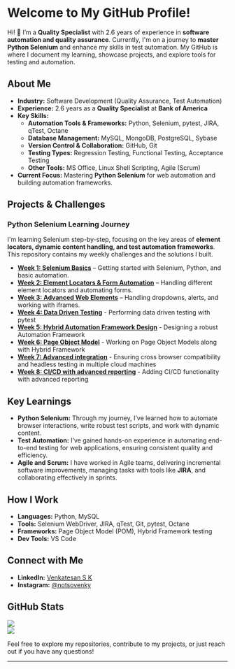 # Welcome to My GitHub Profile!

Hi! 👋 I’m a **Quality Specialist** with 2.6 years of experience in **software automation and quality assurance**. Currently, I'm on a journey to **master Python Selenium** and enhance my skills in test automation. My GitHub is where I document my learning, showcase projects, and explore tools for testing and automation.

## About Me 
- **Industry:** Software Development (Quality Assurance, Test Automation)
- **Experience:** 2.6 years as a **Quality Specialist** at **Bank of America**
- **Key Skills:**
  - **Automation Tools & Frameworks:** Python, Selenium, pytest, JIRA, qTest, Octane
  - **Database Management:** MySQL, MongoDB, PostgreSQL, Sybase
  - **Version Control & Collaboration:** GitHub, Git
  - **Testing Types:** Regression Testing, Functional Testing, Acceptance Testing 
  - **Other Tools:** MS Office, Linux Shell Scripting, Agile (Scrum)
- **Current Focus:** Mastering **Python Selenium** for web automation and building automation frameworks.

## Projects & Challenges

### **Python Selenium Learning Journey**
I'm learning Selenium step-by-step, focusing on the key areas of **element locators, dynamic content handling, and test automation frameworks**. This repository contains my weekly challenges and the solutions I built.

- **[Week 1: Selenium Basics](https://github.com/skv221/selenium-week1-basics)** – Getting started with Selenium, Python, and basic automation.
- **[Week 2: Element Locators & Form Automation](https://github.com/skv221/selenium-week2-locators)** – Handling different element locators and automating forms.
- **[Week 3: Advanced Web Elements](https://github.com/skv221/selenium-week3-advanced-elements)** – Handling dropdowns, alerts, and working with iframes.
- **[Week 4: Data Driven Testing](https://github.com/skv221/selenium-week4-data-driven)** - Performing data driven testing with pytest
- **[Week 5: Hybrid Automation Framework Design](https://github.com/skv221/selenium-week5-framework)** - Designing a robust Automation Framework
- **[Week 6: Page Object Model](https://github.com/skv221/selenium-week6-pom)** - Working on Page Object Models along with Hybrid Framework
- **[Week 7: Advanced integration](https://github.com/skv221/selenium-week7-advanced-integration)** - Ensuring cross browser compatibility and headless testing in multiple cloud machines
- **[Week 8: CI/CD with advanced reporting](https://github.com/skv221/selenium-week8-reporting-cicd)** - Adding CI/CD functionality with advanced reporting

## Key Learnings
- **Python Selenium:** Through my journey, I’ve learned how to automate browser interactions, write robust test scripts, and work with dynamic content.
- **Test Automation:** I’ve gained hands-on experience in automating end-to-end testing for web applications, ensuring consistent quality and efficiency.
- **Agile and Scrum:** I have worked in Agile teams, delivering incremental software improvements, managing tasks with tools like **JIRA**, and collaborating effectively in sprints.

## How I Work
- **Languages:** Python, MySQL
- **Tools:** Selenium WebDriver, JIRA, qTest, Git, pytest, Octane
- **Frameworks:** Page Object Model (POM), Hybrid Framework testing
- **Dev Tools:** VS Code

## Connect with Me
- **LinkedIn:** [Venkatesan S K](https://www.linkedin.com/in/skv221/)
- **Instagram:** [@notsovenky](https://www.instagram.com/notsovenky/)

## GitHub Stats
![](https://github-readme-streak-stats.herokuapp.com/?user=skv221&theme=dark&hide_border=false)<br/>
![](https://github-readme-stats.vercel.app/api/top-langs/?username=skv221&theme=dark&hide_border=false&include_all_commits=true&count_private=false&layout=compact)


Feel free to explore my repositories, contribute to my projects, or just reach out if you have any questions!

---
